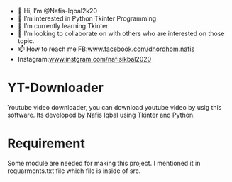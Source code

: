 - 👋 Hi, I’m @Nafis-Iqbal2k20
- 👀 I’m interested in Python Tkinter Programming
- 🌱 I’m currently learning Tkinter
- 💞️ I’m looking to collaborate on with others who are interested on those topic.
- 📫 How to reach me FB:www.facebook.com/dhordhom.nafis
- Instagram:www.instgram.com/nafisikbal2020

# YT-Downloader
Youtube video downloader, you can download youtube video by usig this software. Its developed by Nafis Iqbal using Tkinter and Python.
# Requirement
Some module are needed for making this project. I mentioned it in requarments.txt file which file is inside of src.
